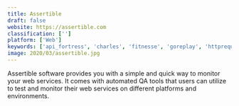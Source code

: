 ```yaml
---
title: Assertible
draft: false 
website: https://assertible.com
classification: ['']
platform: ['Web']
keywords: ['api_fortress', 'charles', 'fitnesse', 'goreplay', 'httprequester', 'insomnia_rest_client', 'postman_collections', 'restclient', 'rdpguard', 'runscope', 'sshguard', 'servistate', 'stoplight', 'testlio']
image: 2020/03/assertible.jpg
---
```

Assertible software provides you with a simple and quick way to monitor your web services. It comes with automated QA tools that users can utilize to test and monitor their web services on different platforms and environments.